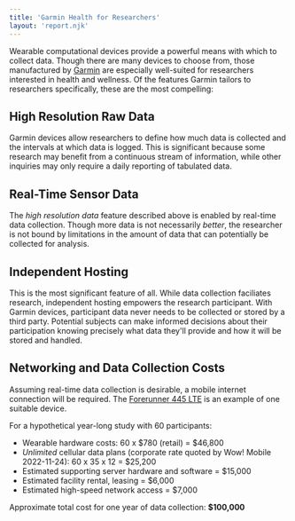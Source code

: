 ```yaml
---
title: 'Garmin Health for Researchers'
layout: 'report.njk'
---
```


Wearable computational devices provide a powerful means with which to collect data. Though there are many devices to choose from, those manufactured by [Garmin](https://www.garmin.com/en-CA/health/business-solutions/research/) are especially well-suited for researchers interested in health and wellness. Of the features Garmin tailors to researchers specifically, these are the most compelling:

## High Resolution Raw Data

Garmin devices allow researchers to define how much data is collected and the intervals at which data is logged. This is significant because some research may benefit from a continuous stream of information, while other inquiries may only require a daily reporting of tabulated data.

## Real-Time Sensor Data

The _high resolution data_ feature described above is enabled by real-time data collection. Though more data is not necessarily _better_, the researcher is not bound by limitations in the amount of data that can potentially be collected for analysis. 

## Independent Hosting

This is the most significant feature of all. While data collection faciliates research, independent hosting empowers the research participant. With Garmin devices, participant data never needs to be collected or stored by a third party. Potential subjects can make informed decisions about their participation knowing precisely what data they'll provide and how it will be stored and handled.

## Networking and Data Collection Costs

Assuming real-time data collection is desirable, a mobile internet connection will be required. The [Forerunner 445 LTE](https://www.garmin.com/en-CA/p/698632/pn/010-02383-00) is an example of one suitable device.

For a hypothetical year-long study with 60 participants:

- Wearable hardware costs: 60 x $780 (retail) = $46,800
- _Unlimited_ cellular data plans (corporate rate quoted by Wow! Mobile 2022-11-24): 60 x 35 x 12 = $25,200
- Estimated supporting server hardware and software = $15,000
- Estimated facility rental, leasing = $6,000
- Estimated high-speed network access = $7,000

Approximate total cost for one year of data collection: **$100,000**

